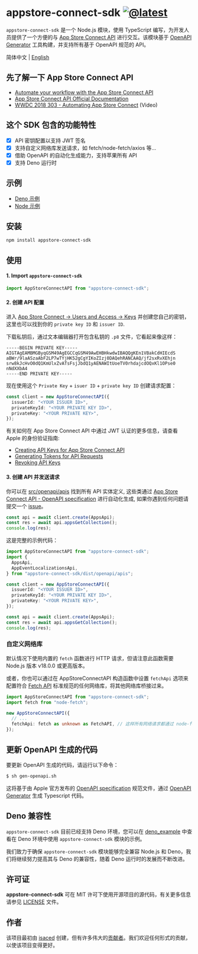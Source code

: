 # appstore-connect-sdk [![@latest](https://img.shields.io/npm/v/appstore-connect-sdk.svg)](https://www.npmjs.com/package/appstore-connect-sdk)

`appstore-connect-sdk` 是一个 Node.js 模块，使用 TypeScript 编写，为开发人员提供了一个方便的与 [App Store Connect API](https://developer.apple.com/app-store-connect/api/) 进行交互。该模块基于 [OpenAPI Generator](https://openapi-generator.tech/) 工具构建，并支持所有基于 OpenAPI 规范的 API。

简体中文 | [English](https://github.com/isaced/appstore-connect-sdk/blob/main/README.md)

## 先了解一下 App Store Connect API

- [Automate your workflow with the App Store Connect API](https://developer.apple.com/app-store-connect/api/)
- [App Store Connect API Official Documentation](https://developer.apple.com/documentation/appstoreconnectapi)
- [WWDC 2018 303 - Automating App Store Connect](https://developer.apple.com/videos/play/wwdc2018/303/) (Video)

## 这个 SDK 包含的功能特性

- [x] API 密钥配置以支持 JWT 签名
- [x] 支持自定义网络库发送请求，如 fetch/node-fetch/axios 等…
- [x] 借助 OpenAPI 的自动化生成能力，支持苹果所有 API
- [x] 支持 Deno 运行时

## 示例

- [Deno 示例](https://github.com/isaced/appstore-connect-sdk/tree/main/deno_example)
- [Node 示例](https://github.com/isaced/appstore-connect-sdk/tree/main/node_example)

## 安装

```bash
npm install appstore-connect-sdk
```

## 使用

#### 1. Import `appstore-connect-sdk`

```typescript
import AppStoreConnectAPI from "appstore-connect-sdk";
```

#### 2. 创建 API 配置

进入 [App Store Connect -> Users and Access -> Keys](https://appstoreconnect.apple.com/access/api) 并创建您自己的密钥，这里也可以找到你的 `private key ID` 和 `issuer ID`.

下载私钥后，通过文本编辑器打开包含私钥的 `.p8` 文件，它看起来像这样：

```
-----BEGIN PRIVATE KEY-----
AIGTAgEAMBMGByqGSM49AgEGCCqGSM49AwEHBHkwdwIBAQQgKEn1VBakCdHIEcdS
aBWr/9laASzaAbF2LP7wTYjHK52gCgYIKoZIzj0DAQehRANCAAQ/jf2sxRvXEhjn
srw8kJcHvO0dQ1KmUlxZvATsFsjJbdQ1yAENAWItUoeTV0rhdajcdOQxKl1OPse0
nNdXXbA4
-----END PRIVATE KEY-----
```

现在使用这个 `Private Key` + `isuer ID` + `private key ID` 创建请求配置：

```typescript
const client = new AppStoreConnectAPI({
  issuerId: "<YOUR ISSUER ID>",
  privateKeyId: "<YOUR PRIVATE KEY ID>",
  privateKey: "<YOUR PRIVATE KEY>",
});
```

有关如何在 App Store Connect API 中通过 JWT 认证的更多信息，请查看 Apple 的身份验证指南:

- [Creating API Keys for App Store Connect API](https://developer.apple.com/documentation/appstoreconnectapi/creating_api_keys_for_app_store_connect_api)
- [Generating Tokens for API Requests](https://developer.apple.com/documentation/appstoreconnectapi/generating_tokens_for_api_requests)
- [Revoking API Keys](https://developer.apple.com/documentation/appstoreconnectapi/revoking_api_keys)

#### 3. 创建 API 并发送请求

你可以在 [src/openapi/apis](https://github.com/isaced/appstore-connect-sdk/tree/main/src/openapi/apis) 找到所有 API 实体定义, 这些类通过 [App Store Connect API - OpenAPI specification](https://developer.apple.com/sample-code/app-store-connect/app-store-connect-openapi-specification.zip) 进行自动化生成, 如果你遇到任何问题请提交一个 [issue](https://github.com/isaced/appstore-connect-sdk/issues)。

```typescript
const api = await client.create(AppsApi);
const res = await api.appsGetCollection();
console.log(res);
```

这是完整的示例代码：

```typescript
import AppStoreConnectAPI from "appstore-connect-sdk";
import {
  AppsApi,
  AppEventLocalizationsApi,
} from "appstore-connect-sdk/dist/openapi/apis";

const client = new AppStoreConnectAPI({
  issuerId: "<YOUR ISSUER ID>",
  privateKeyId: "<YOUR PRIVATE KEY ID>",
  privateKey: "<YOUR PRIVATE KEY>",
});

const api = await client.create(AppsApi);
const res = await api.appsGetCollection();
console.log(res);
```

### 自定义网络库

默认情况下使用内置的 `fetch` 函数进行 HTTP 请求，但请注意此函数需要 Node.js 版本 v18.0.0 或更高版本。

或者，你也可以通过在 AppStoreConnectAPI 构造函数中设置 `fetchApi` 选项来配置符合 [Fetch API](https://developer.mozilla.org/en-US/docs/Web/API/fetch) 标准规范的任何网络库，将其他网络库桥接过来。

```typescript
import AppStoreConnectAPI from "appstore-connect-sdk";
import fetch from "node-fetch";

new AppStoreConnectAPI({
  // ...
  fetchApi: fetch as unknown as FetchAPI, // 这样所有网络请求都通过 node-fetch 接管
});
```

## 更新 OpenAPI 生成的代码

要更新 OpenAPI 生成的代码，请运行以下命令：

```bash
$ sh gen-openapi.sh
```

这将基于由 Apple 官方发布的 [OpenAPI specification](https://github.com/isaced/appstore-connect-sdk/blob/fdabb5bb414e9e3c02341ac1fa3238a5bfa15c30/app_store_connect_api_2.2_openapi.json) 规范文件，通过 [OpenAPI Generator](https://openapi-generator.tech/) 生成 Typescript 代码。

## Deno 兼容性

`appstore-connect-sdk` 目前已经支持 Deno 环境，您可以在 [deno_example](https://github.com/isaced/appstore-connect-sdk/tree/deno_example) 中查看在 Deno 环境中使用 `appstore-connect-sdk` 模块的示例。

我们致力于确保 `appstore-connect-sdk` 模块能够完全兼容 Node.js 和 Deno，我们将继续努力提高其与 Deno 的兼容性，随着 Deno 运行时的发展而不断改进。

## 许可证

**appstore-connect-sdk** 可在 MIT 许可下使用开源项目的源代码，有关更多信息请参见 [LICENSE](https://github.com/isaced/appstore-connect-sdk/blob/main/LICENSE) 文件。

## 作者

该项目最初由 [isaced](https://github.com/isaced) 创建，但有许多伟大的[贡献者](https://github.com/isaced/appstore-connect-sdk/graphs/contributors)。我们欢迎任何形式的贡献，以使该项目变得更好。
